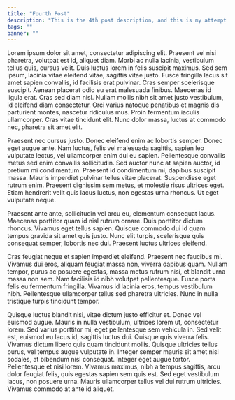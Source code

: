 ```yaml
---
title: "Fourth Post"
description: "This is the 4th post description, and this is my attempt to make it much longer and more annoying for the reader - in an attempt to see if it breaks the layout of the site. Will it?"
tags: ""
banner: ""
---
```


Lorem ipsum dolor sit amet, consectetur adipiscing elit. Praesent vel nisi pharetra, volutpat est id, aliquet diam. Morbi ac nulla lacinia, vestibulum tellus quis, cursus velit. Duis luctus lorem in felis suscipit maximus. Sed sem ipsum, lacinia vitae eleifend vitae, sagittis vitae justo. Fusce fringilla lacus sit amet sapien convallis, id facilisis erat pulvinar. Cras semper scelerisque suscipit. Aenean placerat odio eu erat malesuada finibus. Maecenas id ligula erat. Cras sed diam nisl. Nullam mollis nibh sit amet justo vestibulum, id eleifend diam consectetur. Orci varius natoque penatibus et magnis dis parturient montes, nascetur ridiculus mus. Proin fermentum iaculis ullamcorper. Cras vitae tincidunt elit. Nunc dolor massa, luctus at commodo nec, pharetra sit amet elit.

Praesent nec cursus justo. Donec eleifend enim ac lobortis semper. Donec eget augue ante. Nam luctus, felis vel malesuada sagittis, sapien leo vulputate lectus, vel ullamcorper enim dui eu sapien. Pellentesque convallis metus sed enim convallis sollicitudin. Sed auctor nunc at sapien auctor, id pretium mi condimentum. Praesent id condimentum mi, dapibus suscipit massa. Mauris imperdiet pulvinar tellus vitae placerat. Suspendisse eget rutrum enim. Praesent dignissim sem metus, et molestie risus ultrices eget. Etiam hendrerit velit quis lacus luctus, non egestas urna rhoncus. Ut eget vulputate neque.

Praesent ante ante, sollicitudin vel arcu eu, elementum consequat lacus. Maecenas porttitor quam id nisl rutrum ornare. Duis porttitor dictum rhoncus. Vivamus eget tellus sapien. Quisque commodo dui id quam tempus gravida sit amet quis justo. Nunc elit turpis, scelerisque quis consequat semper, lobortis nec dui. Praesent luctus ultrices eleifend.

Cras feugiat neque et sapien imperdiet eleifend. Praesent nec faucibus mi. Vivamus dui eros, aliquam feugiat massa non, viverra dapibus quam. Nullam tempor, purus ac posuere egestas, massa metus rutrum nisi, et blandit urna massa non sem. Nam facilisis id nibh volutpat pellentesque. Fusce porta felis eu fermentum fringilla. Vivamus id lacinia eros, tempus vestibulum nibh. Pellentesque ullamcorper tellus sed pharetra ultricies. Nunc in nulla tristique turpis tincidunt tempor.

Quisque luctus blandit nisi, vitae dictum justo efficitur et. Donec vel euismod augue. Mauris in nulla vestibulum, ultrices lorem ut, consectetur lorem. Sed varius porttitor mi, eget pellentesque sem vehicula in. Sed velit est, euismod eu lacus id, sagittis luctus dui. Quisque quis viverra felis. Vivamus dictum libero quis quam tincidunt mollis. Quisque ultricies tellus purus, vel tempus augue vulputate in. Integer semper mauris sit amet nisi sodales, at bibendum nisl consequat. Integer eget augue tortor. Pellentesque et nisi lorem. Vivamus maximus, nibh a tempus sagittis, arcu dolor feugiat felis, quis egestas sapien sem quis est. Sed eget vestibulum lacus, non posuere urna. Mauris ullamcorper tellus vel dui rutrum ultricies. Vivamus commodo at ante id aliquet.
